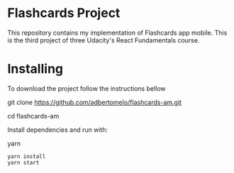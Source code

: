 # Flashcards Project

This repository contains my implementation of Flashcards app mobile. This is the third project of three  Udacity's React Fundamentals course.


# Installing

To download the project follow the instructions bellow

git clone https://github.com/adbertomelo/flashcards-am.git

cd flashcards-am

Install dependencies and run with:
 
yarn
```
yarn install
yarn start